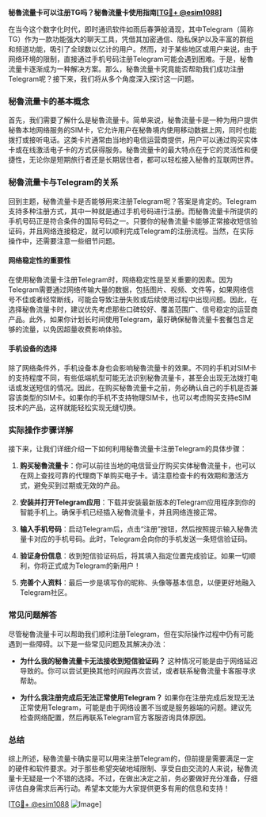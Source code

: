 **秘魯流量卡可以注册TG吗？秘魯流量卡使用指南[[TG💪+ @esim1088](https://t.me/s/esim1088)]**

在当今这个数字化时代，即时通讯软件如雨后春笋般涌现，其中Telegram（简称TG）作为一款功能强大的聊天工具，凭借其加密通信、隐私保护以及丰富的群组和频道功能，吸引了全球数以亿计的用户。然而，对于某些地区或用户来说，由于网络环境的限制，直接通过手机号码注册Telegram可能会遇到困难。于是，秘魯流量卡逐渐成为一种解决方案。那么，秘魯流量卡究竟能否帮助我们成功注册Telegram呢？接下来，我们将从多个角度深入探讨这一问题。

### 秘魯流量卡的基本概念

首先，我们需要了解什么是秘魯流量卡。简单来说，秘魯流量卡是一种为用户提供秘魯本地网络服务的SIM卡，它允许用户在秘魯境内使用移动数据上网，同时也能拨打或接听电话。这类卡片通常由当地的电信运营商提供，用户可以通过购买实体卡或在线激活电子卡的方式获得服务。秘魯流量卡的最大特点在于它的灵活性和便捷性，无论你是短期旅行者还是长期居住者，都可以轻松接入秘魯的互联网世界。

### 秘魯流量卡与Telegram的关系

回到主题，秘魯流量卡是否能够用来注册Telegram呢？答案是肯定的。Telegram支持多种注册方式，其中一种就是通过手机号码进行注册。而秘魯流量卡所提供的手机号码正是符合条件的国际号码之一。只要你的秘魯流量卡能够正常接收短信验证码，并且网络连接稳定，就可以顺利完成Telegram的注册流程。当然，在实际操作中，还需要注意一些细节问题。

#### 网络稳定性的重要性

在使用秘魯流量卡注册Telegram时，网络稳定性是至关重要的因素。因为Telegram需要通过网络传输大量的数据，包括图片、视频、文件等，如果网络信号不佳或者经常断线，可能会导致注册失败或后续使用过程中出现问题。因此，在选择秘魯流量卡时，建议优先考虑那些口碑较好、覆盖范围广、信号稳定的运营商产品。此外，如果你计划长时间使用Telegram，最好确保秘魯流量卡套餐包含足够的流量，以免因超量收费影响体验。

#### 手机设备的选择

除了网络条件外，手机设备本身也会影响秘魯流量卡的效果。不同的手机对SIM卡的支持程度不同，有些低端机型可能无法识别秘魯流量卡，甚至会出现无法拨打电话或发送短信的情况。因此，在购买秘魯流量卡之前，务必确认自己的手机是否兼容该类型的SIM卡。如果你的手机不支持物理SIM卡，也可以考虑购买支持eSIM技术的产品，这样就能轻松实现无缝切换。

### 实际操作步骤详解

接下来，让我们详细介绍一下如何利用秘魯流量卡注册Telegram的具体步骤：

1. **购买秘魯流量卡**：你可以前往当地的电信营业厅购买实体秘魯流量卡，也可以在网上查找可靠的代理商下单购买电子卡。请注意检查卡的有效期和激活方式，避免买到过期或无效的产品。
   
2. **安装并打开Telegram应用**：下载并安装最新版本的Telegram应用程序到你的智能手机上。确保手机已经插入秘魯流量卡，并且网络连接正常。

3. **输入手机号码**：启动Telegram后，点击“注册”按钮，然后按照提示输入秘魯流量卡对应的手机号码。此时，Telegram会向你的手机发送一条短信验证码。

4. **验证身份信息**：收到短信验证码后，将其填入指定位置完成验证。如果一切顺利，你将正式成为Telegram的新用户！

5. **完善个人资料**：最后一步是填写你的昵称、头像等基本信息，以便更好地融入Telegram社区。

### 常见问题解答

尽管秘魯流量卡可以帮助我们顺利注册Telegram，但在实际操作过程中仍有可能遇到一些障碍。以下是一些常见问题及其解决办法：

- **为什么我的秘魯流量卡无法接收到短信验证码？**
  这种情况可能是由于网络延迟导致的。你可以尝试更换其他时间段再次尝试，或者联系秘魯流量卡客服寻求帮助。

- **为什么我注册完成后无法正常使用Telegram？**
  如果你在注册完成后发现无法正常使用Telegram，可能是由于网络设置不当或是服务器端的问题。建议先检查网络配置，然后再联系Telegram官方客服咨询具体原因。

### 总结

综上所述，秘魯流量卡确实是可以用来注册Telegram的，但前提是需要满足一定的硬件和软件要求。对于那些希望突破地域限制、享受自由交流的人来说，秘魯流量卡无疑是一个不错的选择。不过，在做出决定之前，务必要做好充分准备，仔细评估自身需求后再行动。希望本文能为大家提供更多有用的信息和支持！

[[TG💪+ @esim1088](https://t.me/s/esim1088) ![Image](https://i.postimg.cc/4NQfJmqS/Snipaste-2025-05-13-00-14-12.png)]